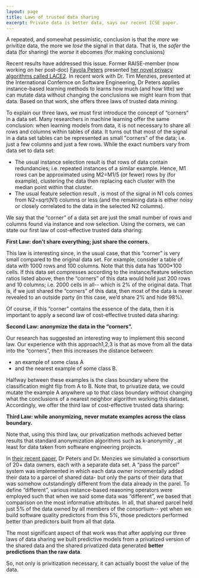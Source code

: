 ```yaml
---
layout: page
title: Laws of trusted data sharing
excerpt: Private data is better data, says our recent ICSE paper.
---
```


A repeated, and somewhat pessimistic, conclusion is that the _more_ we privitize data, the more we _lose_ the signal in that data. That is, the _safer_ the data (for sharing) the _worse_ it ebcomes (for making conclusions)

Recent results have addressed this  issue. Former RAISE-member (now working on her post-doc) [Fayola Peters](http://www.fayolapeters.com#sthash.NT2U4yXf.dpuf) presented [her novel privacy algorithms called LACE2](http://spare.lero.ie/pdf/lace2.pdf). In recent work with Dr. Tim Menzies, presented at the International Confernce on Software Engineering, Dr Peters applies instance-based learning methods to learns how much (and how litte) we can mutate data without changing the conclusions we might learn from that data. Based on that work, she offers three laws of trusted data mining.

To explain our three laws, we must first introduce the concept of  “corners” in a data set.  Many researchers in machine learning offer the same conclusion: when learning models from data, it is not necessary to share all rows and columns within tables of data. It turns out that most of the signal in a data set  tables can be represented as small "corners" of the data; i.e. just a few columns and just a few rows. While the exact numbers vary from data set to data set:

+ The usual instance selection result is that rows of data contain redundancies; i.e. repeated instances of a similar example. Hence, M1 rows can be approximated using M2=M1/5 (or fewer) rows by (for example), clustering the data then replacing each cluster with the median point within that cluster.
+ The usual feature selection result , is most of the signal in N1 cols comes from N2=sqrt(N1) columns or less (and the remaining data is either noisy or closely correlated to the data in the selected  N2  columns).

We say that the “corner” of a data set are just the small number of rows and columns found via instance and row selection. Using the corners, we can state our first law of cost-effective trusted data sharing:

**First Law: don’t share everything; just share the corners.**

This law is interesting since, in the usual case, that this  “corner” is very small compared to the original data set. For example, consider a table of data with 1000 rows and 100 columns. Note that this data has 1000*100 cells. If this data set compresses according to the instance/feature selection ratios listed above, then the “corners” of this data would hold just 200 rows and 10 columns; i.e. 2000 cells in all-- which is 2% of the original data. That is, if we just shared the “corners” of this data, then most of the data is never revealed to an outside party (in this case, we’d share 2% and hide 98%).

Of course, if this “corner” contains the essence of the data, then it is important to apply a second law of cost-effective trusted data sharing:

**Second Law: anonymize the data in the “corners”.**

Our research has suggested an interesting way to implement this second law. Our experience with this approach1,2,3  is that as move from all the data into the  “corners”, then this increases the distance between:

+ an example of some class A 
+ and the nearest example of some class B. 

Halfway between these examples  is the class boundary where the classification might flip from A to B. Note that, to privatize data, we could mutate the example A  anywhere up to that class boundary without changing what the conclusions of a nearest neighbor algorithm working this dataset.  Accordingly, we offer the third law of cost-effective trusted data sharing:

**Third Law: while anonymizing, never mutate examples across the class boundary.**

Note that, using this third law, our privatization methods achieved better results that standard anonymization algorithms such as k-anonymity , at least for data taken from software engineering projects.

In [their recent paper](http://spare.lero.ie/pdf/lace2.pdf), Dr Peters and Dr. Menzies we simulated a consortium of 20+ data owners, each with a  separate data set. A “pass the parcel” system was implemented in which each data owner incrementally added their data to a parcel of shared data- but only the parts of their data that was somehow outstandingly different from the data already in the parel. To define “different”, various  instance-based reasoning operators were employed such that when we said some data was “different”, we based that comparison on the most informative attributes. In all, that shared parcel held just 5% of the data owned by all members of the consortium-- yet when we build software quality predictors from this 5%, those predictors performed better than predictors built from all that data.  

The most significant aspect of that  work was that after applying our three laws of data sharing we built predictive models from a  privatized version of the shared data and the shared privatized data generated **better predictions than the raw data**.  

So, not only is privitization necessary, it can actually boost the value of the data.

